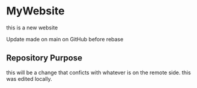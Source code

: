 # MyWebsite

this is a new website

Update made on main on GitHub before rebase

## Repository Purpose

this will be a change that conficts
with whatever is on the remote side.
this was edited locally.